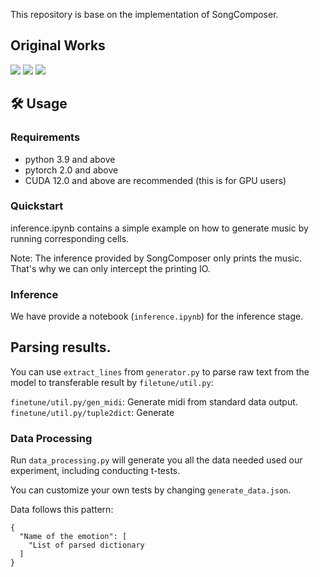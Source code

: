 This repository is base on the implementation of SongComposer.

## Original Works
<p align="left" style="font-size: em; margin-top: 0.5em">
<a href="https://arxiv.org/pdf/2402.17645"><img src="https://img.shields.io/badge/arXiv-<color>"></a>
<a href="https://github.com/pjlab-songcomposer/songcomposer"><img src="https://img.shields.io/badge/Code-red"></a>
<a href="https://pjlab-songcomposer.github.io"><img src="https://img.shields.io/badge/Demo-yellow"></a>
</p>

## 🛠️ Usage
### Requirements

- python 3.9 and above
- pytorch 2.0 and above
- CUDA 12.0 and above are recommended (this is for GPU users)


### Quickstart

inference.ipynb contains a simple example on how to generate music by running corresponding cells.

Note: The inference provided by SongComposer only prints the music. That's why we can only intercept the printing IO. 


### Inference

We have provide a notebook (`inference.ipynb`) for the inference stage. 

## Parsing results.

You can use `extract_lines` from `generator.py` to parse raw text from the model to transferable result by `filetune/util.py`:

`finetune/util.py/gen_midi`: Generate midi from standard data output. 
`finetune/util.py/tuple2dict`: Generate 

### Data Processing

Run `data_processing.py` will generate you all the data needed used our experiment, including conducting t-tests. 

You can customize your own tests by changing `generate_data.json`.

Data follows this pattern: 

``` 
{
  "Name of the emotion": [
    "List of parsed dictionary
  ]
} 
```